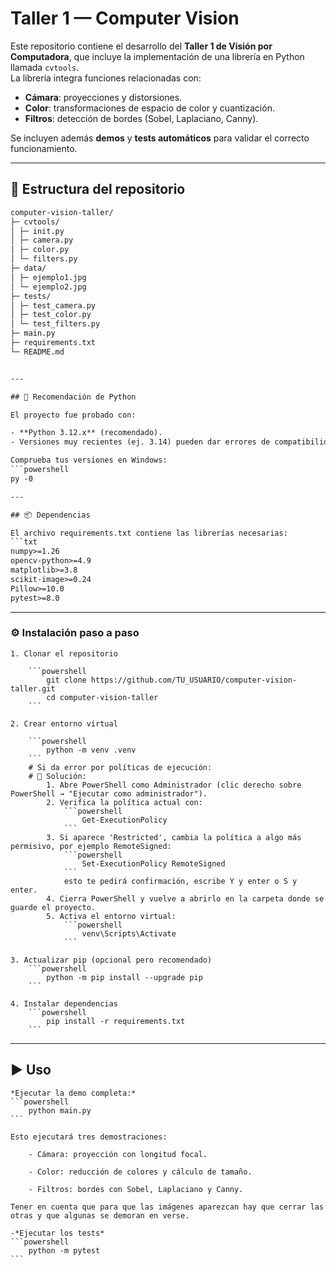 # Taller 1 — Computer Vision

Este repositorio contiene el desarrollo del **Taller 1 de Visión por Computadora**, que incluye la implementación de una librería en Python llamada `cvtools`.  
La librería integra funciones relacionadas con:
- **Cámara**: proyecciones y distorsiones.
- **Color**: transformaciones de espacio de color y cuantización.
- **Filtros**: detección de bordes (Sobel, Laplaciano, Canny).

Se incluyen además **demos** y **tests automáticos** para validar el correcto funcionamiento.

---

## 📂 Estructura del repositorio

```txt
computer-vision-taller/
├─ cvtools/
│ ├─ init.py
│ ├─ camera.py
│ ├─ color.py
│ └─ filters.py
├─ data/
│ ├─ ejemplo1.jpg
│ └─ ejemplo2.jpg
├─ tests/
│ ├─ test_camera.py
│ ├─ test_color.py
│ └─ test_filters.py
├─ main.py
├─ requirements.txt
└─ README.md


---

## 🐍 Recomendación de Python

El proyecto fue probado con:

- **Python 3.12.x** (recomendado).  
- Versiones muy recientes (ej. 3.14) pueden dar errores de compatibilidad en librerías como `scikit-image`.

Comprueba tus versiones en Windows:
```powershell
py -0

---

## 📦 Dependencias

El archivo requirements.txt contiene las librerías necesarias:
```txt
numpy>=1.26
opencv-python>=4.9
matplotlib>=3.8
scikit-image>=0.24
Pillow>=10.0
pytest>=8.0
```
---

### ⚙️ Instalación paso a paso

    1. Clonar el repositorio

        ```powershell
            git clone https://github.com/TU_USUARIO/computer-vision-taller.git
            cd computer-vision-taller
        ```

    2. Crear entorno virtual

        ```powershell
            python -m venv .venv
        ```
        # Si da error por políticas de ejecución:
        # 🔧 Solución:
            1. Abre PowerShell como Administrador (clic derecho sobre PowerShell → "Ejecutar como administrador").
            2. Verifica la política actual con: 
                ```powershell
                    Get-ExecutionPolicy
                ```
            3. Si aparece 'Restricted', cambia la política a algo más permisivo, por ejemplo RemoteSigned:
                ```powershell
                    Set-ExecutionPolicy RemoteSigned
                ```
                esto te pedirá confirmación, escribe Y y enter o S y enter.
            4. Cierra PowerShell y vuelve a abrirlo en la carpeta donde se guarde el proyecto.
            5. Activa el entorno virtual: 
                ```powershell
                    venv\Scripts\Activate
                ```

    3. Actualizar pip (opcional pero recomendado)
        ```powershell
            python -m pip install --upgrade pip
        ```

    4. Instalar dependencias
        ```powershell
            pip install -r requirements.txt
        ```

---

## ▶️ Uso

    *Ejecutar la demo completa:*
    ```powershell
        python main.py
    ```

    Esto ejecutará tres demostraciones:

        - Cámara: proyección con longitud focal.

        - Color: reducción de colores y cálculo de tamaño.

        - Filtros: bordes con Sobel, Laplaciano y Canny.
    
    Tener en cuenta que para que las imágenes aparezcan hay que cerrar las otras y que algunas se demoran en verse.

    -*Ejecutar los tests*
    ```powershell
        python -m pytest
    ```

